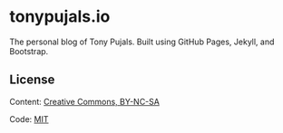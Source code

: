 # tonypujals.io

The personal blog of Tony Pujals. Built using GitHub Pages, Jekyll, and Bootstrap.

## License

Content: [Creative Commons, BY-NC-SA](http://creativecommons.org/licenses/by-nc-sa/3.0/)

Code: [MIT](http://opensource.org/licenses/mit-license.php)
